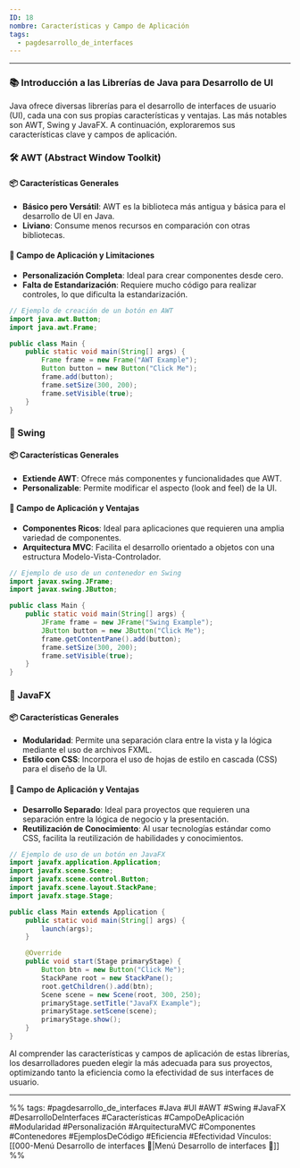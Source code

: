 ```yaml
---
ID: 18
nombre: Características y Campo de Aplicación
tags:
  - pagdesarrollo_de_interfaces
---
```

___
### 📚 Introducción a las Librerías de Java para Desarrollo de UI

Java ofrece diversas librerías para el desarrollo de interfaces de usuario (UI), cada una con sus propias características y ventajas. Las más notables son AWT, Swing y JavaFX. A continuación, exploraremos sus características clave y campos de aplicación.

### 🛠️ AWT (Abstract Window Toolkit)

#### 📦 Características Generales

- **Básico pero Versátil**: AWT es la biblioteca más antigua y básica para el desarrollo de UI en Java.
- **Liviano**: Consume menos recursos en comparación con otras bibliotecas.
  
#### 🎯 Campo de Aplicación y Limitaciones

- **Personalización Completa**: Ideal para crear componentes desde cero.
- **Falta de Estandarización**: Requiere mucho código para realizar controles, lo que dificulta la estandarización.

```java
// Ejemplo de creación de un botón en AWT
import java.awt.Button;
import java.awt.Frame;

public class Main {
    public static void main(String[] args) {
        Frame frame = new Frame("AWT Example");
        Button button = new Button("Click Me");
        frame.add(button);
        frame.setSize(300, 200);
        frame.setVisible(true);
    }
}
```

### 🎉 Swing

#### 📦 Características Generales

- **Extiende AWT**: Ofrece más componentes y funcionalidades que AWT.
- **Personalizable**: Permite modificar el aspecto (look and feel) de la UI.
  
#### 🎯 Campo de Aplicación y Ventajas

- **Componentes Ricos**: Ideal para aplicaciones que requieren una amplia variedad de componentes.
- **Arquitectura MVC**: Facilita el desarrollo orientado a objetos con una estructura Modelo-Vista-Controlador.

```java
// Ejemplo de uso de un contenedor en Swing
import javax.swing.JFrame;
import javax.swing.JButton;

public class Main {
    public static void main(String[] args) {
        JFrame frame = new JFrame("Swing Example");
        JButton button = new JButton("Click Me");
        frame.getContentPane().add(button);
        frame.setSize(300, 200);
        frame.setVisible(true);
    }
}
```

### 🌟 JavaFX

#### 📦 Características Generales

- **Modularidad**: Permite una separación clara entre la vista y la lógica mediante el uso de archivos FXML.
- **Estilo con CSS**: Incorpora el uso de hojas de estilo en cascada (CSS) para el diseño de la UI.
  
#### 🎯 Campo de Aplicación y Ventajas

- **Desarrollo Separado**: Ideal para proyectos que requieren una separación entre la lógica de negocio y la presentación.
- **Reutilización de Conocimiento**: Al usar tecnologías estándar como CSS, facilita la reutilización de habilidades y conocimientos.

```java
// Ejemplo de uso de un botón en JavaFX
import javafx.application.Application;
import javafx.scene.Scene;
import javafx.scene.control.Button;
import javafx.scene.layout.StackPane;
import javafx.stage.Stage;

public class Main extends Application {
    public static void main(String[] args) {
        launch(args);
    }

    @Override
    public void start(Stage primaryStage) {
        Button btn = new Button("Click Me");
        StackPane root = new StackPane();
        root.getChildren().add(btn);
        Scene scene = new Scene(root, 300, 250);
        primaryStage.setTitle("JavaFX Example");
        primaryStage.setScene(scene);
        primaryStage.show();
    }
}
```

Al comprender las características y campos de aplicación de estas librerías, los desarrolladores pueden elegir la más adecuada para sus proyectos, optimizando tanto la eficiencia como la efectividad de sus interfaces de usuario.

___
%%
tags: #pagdesarrollo_de_interfaces #Java #UI #AWT #Swing #JavaFX #DesarrolloDeInterfaces #Características #CampoDeAplicación #Modularidad #Personalización #ArquitecturaMVC #Componentes #Contenedores #EjemplosDeCódigo #Eficiencia #Efectividad
Vínculos: [[000-Menú Desarrollo de interfaces 📃|Menú Desarrollo de interfaces 📃]]
%%